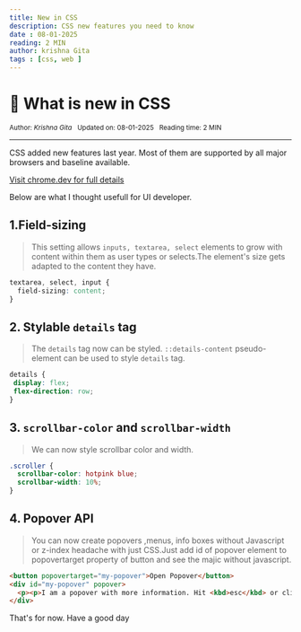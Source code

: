 ```yaml
---
title: New in CSS
description: CSS new features you need to know
date : 08-01-2025
reading: 2 MIN
author: krishna Gita
tags : [css, web ]
---
```


# 🎉 What is new in CSS
 
<small> Author: *Krishna Gita* &nbsp; Updated on: 08-01-2025  &nbsp; Reading time: 2 MIN </small>
  
 ---
CSS added new features last year. Most of them are supported by all major browsers and baseline available.

[Visit chrome.dev for full details](https://chrome.dev/css-wrapped-2024/)

Below are what I thought usefull for UI developer.
## 1.Field-sizing
  > This setting allows `inputs, textarea, select` elements to grow with content within them as user types or selects.The element's size gets adapted to the content they have.
```css
textarea, select, input {
  field-sizing: content;
}
```
## 2. Stylable `details` tag
 > The `details` tag now can be styled. `::details-content` pseudo-element can be used to style `details` tag. 
 ```css
 details {
  display: flex;
  flex-direction: row;
}
```
## 3. `scrollbar-color` and `scrollbar-width`
> We can now style scrollbar color and width.
```css
.scroller {
  scrollbar-color: hotpink blue;
  scrollbar-width: 10%;
}
```
## 4. Popover API
> You can now create popovers ,menus, info boxes without Javascript or z-index headache with just CSS.Just add id of popover element to popovertarget property of button and see the majic without javascript.
```html
<button popovertarget="my-popover">Open Popover</button>
<div id="my-popover" popover>
  <p><p>I am a popover with more information. Hit <kbd>esc</kbd> or click away to close me.<p></p>
</div>
```
That's for now. Have a good day 

